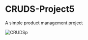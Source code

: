 # CRUDS-Project5
A simple product management project

![CRUDSp](https://github.com/Mugen-Tsukuyomi/CRUDS-Project5/assets/152348845/683902ef-a863-44df-9044-62a9e8a65a30)
